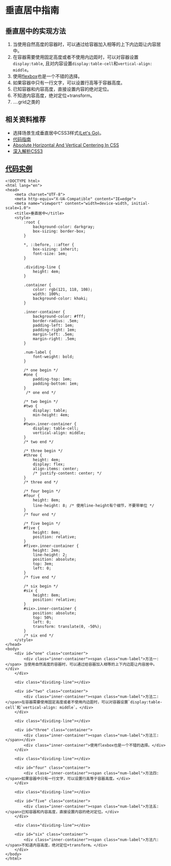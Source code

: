 # 垂直居中指南
## 垂直居中的实现方法
1. 当使用自然高度的容器时，可以通过给容器加入相等的上下内边距让内容居中。
2. 在容器需要使用固定高度或者不使用内边距时，可以对容器设置`display:table`, 且对内容设置`display:table-cell`和`vertical-align: middle`。
3. 使用[flexbox](https://developer.mozilla.org/zh-CN/docs/Web/CSS/CSS_Flexible_Box_Layout/Basic_Concepts_of_Flexbox)也是一个不错的选择。
4. 如果容器中只有一行文字，可以设置行高等于容器高度。
5. 已知容器和内容高度，直接设置内容的绝对定位。
6. 不知道内容高度，绝对定位+transform。
7. ....grid之类的
## 相关资料推荐
* 选择场景生成垂直居中CSS3样式[(Let's Go)](http://howtocenterincss.com/)。
* [代码指南](https://css-tricks.com/centering-css-complete-guide/)
* [Absolute Horizontal And Vertical Centering In CSS](https://www.smashingmagazine.com/2013/08/absolute-horizontal-vertical-centering-css/)
* [深入解析CSS3](https://weread.qq.com/web/reader/7d53223071e219457d53617)

## [代码实例](https://www.zhihu.com/question/19583370)
```
<!DOCTYPE html>
<html lang="en">
<head>
    <meta charset="UTF-8">
    <meta http-equiv="X-UA-Compatible" content="IE=edge">
    <meta name="viewport" content="width=device-width, initial-scale=1.0">
    <title>垂直居中</title>
    <style>
        :root {
            background-color: darkgray;
            box-sizing: border-box;
        }

        *, ::before, ::after {
            box-sizing: inherit;
            font-size: 1em;
        }

        .dividing-line {
            height: 4em;
        }

        .container {
            color: rgb(121, 118, 108);
            width: 100%;
            background-color: khaki;
        }

        .inner-container {
            background-color: #fff;
            border-radius: .5em;
            padding-left: 1em;
            padding-right: 1em;
            margin-left: .5em;
            margin-right: .5em;
        }

        .num-label {
            font-weight: bold;
        }

        /* one begin */
        #one {
            padding-top: 1em;
            padding-bottom: 1em;
        }
         /* one end */
        
        /* two begin */
        #two {
            display: table;
            min-height: 4em;
        }
        #two>.inner-container {
            display: table-cell;
            vertical-align: middle;
        }
        /* two end */

        /* three begin */
        #three {
            height: 4em;
            display: flex;
            align-items: center;
            /* justify-content: center; */
        }
        /* three end */

        /* four begin */
        #four {
            height: 8em;
            line-height: 8; /* 使用line-height有个细节，不要带单位 */
        }
        /* four end */

        /* five begin */
        #five {
            height: 8em;
            position: relative;
        }
        #five>.inner-container {
            height: 2em;
            line-height: 2;
            position: absolute;
            top: 3em;
            left: 0;
        }
        /* five end */

        /* six begin */
        #six {
            height: 8em;
            position: relative;
        }
        #six>.inner-container {
            position: absolute;
            top: 50%;
            left: 0;
            transform: translate(0, -50%);
        }
        /* six end */
    </style>
</head>
<body>
    <div id="one" class="container">
        <div class="inner-container"><span class="num-label">方法一: </span> 当使用自然高度的容器时，可以通过给容器加入相等的上下内边距让内容居中。</div>
    </div>

    <div class="dividing-line"></div>

    <div id="two" class="container">
        <div class="inner-container"><span class="num-label">方法二: </span>在容器需要使用固定高度或者不使用内边距时，可以对容器设置`display:table-cell`和`vertical-align: middle`。</div>
    </div>

    <div class="dividing-line"></div>

    <div id="three" class="container">
        <div class="inner-container"><span class="num-label">方法三: </span></div>
        <div class="inner-container">使用flexbox也是一个不错的选择。</div>
    </div>

    <div class="dividing-line"></div>

    <div id="four" class="container">
        <div class="inner-container"><span class="num-label">方法四: </span>如果容器中只有一行文字，可以设置行高等于容器高度。</div>
    </div>

    <div class="dividing-line"></div>

    <div id="five" class="container">
        <div class="inner-container"><span class="num-label">方法五: </span>已知容器和内容高度，直接设置内容的绝对定位。</div>
    </div>

    <div class="dividing-line"></div>

    <div id="six" class="container">
        <div class="inner-container"><span class="num-label">方法六: </span>不知道内容高度，绝对定位+transform。</div>
    </div>
</body>
</html>
```
